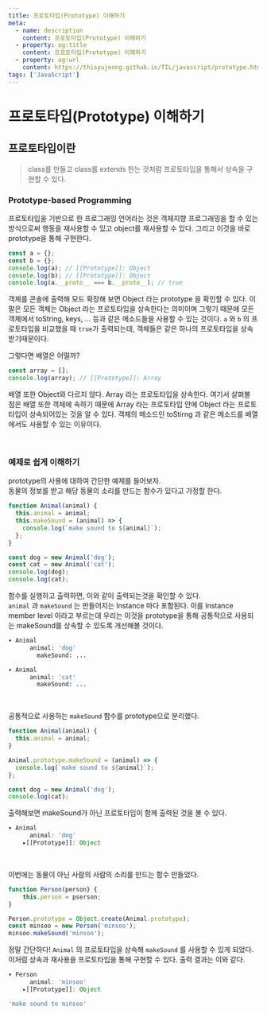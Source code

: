 ```yaml
---
title: 프로토타입(Prototype) 이해하기
meta:
  - name: description
    content: 프로토타입(Prototype) 이해하기
  - property: og:title
    content: 프로토타입(Prototype) 이해하기
  - property: og:url
    content: https://thisyujeong.github.io/TIL/javascript/prototype.html
tags: ['JavaScript']
---
```


# 프로토타입(Prototype) 이해하기

## 프로토타입이란

> class를 만들고 class를 extends 한는 것처럼 프로토타입을 통해서 상속을 구현할 수 있다.

### Prototype-based Programming

프로토타입을 기반으로 한 프로그래밍 언어라는 것은 객체지향 프로그래밍을 할 수 있는 방식으로써 행동을 재사용할 수 있고 object를 재사용할 수 있다. 그리고 이것을 바로 prototype을 통해 구현한다.

```js
const a = {};
const b = {};
console.log(a); // [[Prototype]]: Object
console.log(b); // [[Prototype]]: Object
console.log(a.__proto__ === b.__proto__); // true
```

객체를 콘솔에 출력해 모드 확장해 보면 Object 라는 prototype 을 확인할 수 있다. 이 말은 모든 객체는 Object 라는 프로토타입을 상속한다는 의미이며 그렇기 때문에 모든 객체에서 toString, keys, ... 등과 같은 메소드들을 사용할 수 있는 것이다. `a` 와 `b` 의 프로토타입을 비교했을 때 `true`가 출력되는데, 객체들은 같은 하나의 프로토타입을 상속받기때문이다.

그렇다면 배열은 어떨까?

```js
const array = [];
console.log(array); // [[Prototype]]: Array
```

배열 또한 Object와 다르지 않다. Array 라는 프로토타입을 상속한다. 여기서 살펴볼 점은 배열 또한 객체에 속하기 때문에 Array 라는 프로토타입 안에 Object 라는 프로토타입이 상속되어있는 것을 알 수 있다. 객체의 메소드인 toStirng 과 같은 메소드를 배열에서도 사용할 수 있는 이유이다.

<br>

### 예제로 쉽게 이해하기

prototype의 사용에 대하여 간단한 예제를 들어보자.  
동물의 정보를 받고 해당 동물의 소리를 만드는 함수가 있다고 가정할 한다.

```js
function Animal(animal) {
  this.animal = animal;
  this.makeSound = (animal) => {
    console.log(`make sound to ${animal}`);
  };
}

const dog = new Animal('dog');
const cat = new Animal('cat');
console.log(dog);
console.log(cat);
```

함수를 실행하고 출력하면, 이와 같이 출력되는것을 확인할 수 있다.  
`animal` 과 `makeSound` 는 만들어지는 Instance 마다 포함된다. 이를 Instance member level 이라고 부르는데 우리는 이것을 prototype을 통해 공통적으로 사용되는 makeSound를 상속할 수 있도록 개선해볼 것이다.

```bash
▾ Animal
	  animal: 'dog'
		makeSound: ...

▾ Animal
	  animal: 'cat'
		makeSound: ...

```

<br>

공통적으로 사용하는 `makeSound` 함수를 prototype으로 분리했다.

```js
function Animal(animal) {
  this.animal = animal;
}

Animal.prototype.makeSound = (animal) => {
  console.log(`make sound to ${animal}`);
};

const dog = new Animal('dog');
console.log(cat);
```

출력해보면 makeSound가 아닌 프로토타입이 함께 출력된 것을 볼 수 있다.

```js
▾ Animal
	  animal: 'dog'
	▸[[Prototype]]: Object
```

<br>

이번에는 동물이 아닌 사람의 사람의 소리를 만드는 함수 만들었다.

```js
function Person(person} {
	this.person = pserson;
}

Person.prototype = Object.create(Animal.prototype);
const minsoo = new Person('minsoo');
minsoo.makeSound('minsoo');
```

정말 간단하다! `Animal` 의 프로토타입을 상속해 `makeSound` 를 사용할 수 있게 되었다. 이처럼 상속과 재사용을 프로토타입을 통해 구현할 수 있다. 출력 결과는 이와 같다.

```js
▾ Person
	  animal: 'minsoo'
	▸[[Prototype]]: Object

'make sound to minsoo'
```
